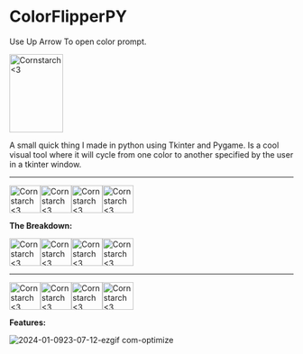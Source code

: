 # ColorFlipperPY

Use Up Arrow To open color prompt.

<img src="https://github.com/Kingerthanu/ColorFlipperPY/assets/76754592/c9fe86b1-ff04-41e9-b076-3c5480dc3ab4" alt="Cornstarch <3" width="95" height="139">

A small quick thing I made in python using Tkinter and Pygame. Is a cool visual tool where it will cycle from one color to another specified by the user in a tkinter window.

----------------------------------------------
<img src="https://github.com/Kingerthanu/ColorFlipperPY/assets/76754592/f311f319-3521-412e-8729-3e63e21a9164" alt="Cornstarch <3" width="55" height="49"><img src="https://github.com/Kingerthanu/ColorFlipperPY/assets/76754592/f311f319-3521-412e-8729-3e63e21a9164" alt="Cornstarch <3" width="55" height="49"><img src="https://github.com/Kingerthanu/ColorFlipperPY/assets/76754592/f311f319-3521-412e-8729-3e63e21a9164" alt="Cornstarch <3" width="55" height="49"><img src="https://github.com/Kingerthanu/ColorFlipperPY/assets/76754592/f311f319-3521-412e-8729-3e63e21a9164" alt="Cornstarch <3" width="55" height="49">



**The Breakdown:**


<img src="https://github.com/Kingerthanu/ColorFlipperPY/assets/76754592/9367eb41-1899-4927-8186-99ea647e07e3" alt="Cornstarch <3" width="55" height="49"><img src="https://github.com/Kingerthanu/ColorFlipperPY/assets/76754592/9367eb41-1899-4927-8186-99ea647e07e3" alt="Cornstarch <3" width="55" height="49"><img src="https://github.com/Kingerthanu/ColorFlipperPY/assets/76754592/9367eb41-1899-4927-8186-99ea647e07e3" alt="Cornstarch <3" width="55" height="49"><img src="https://github.com/Kingerthanu/ColorFlipperPY/assets/76754592/9367eb41-1899-4927-8186-99ea647e07e3" alt="Cornstarch <3" width="55" height="49">


----------------------------------------------

<img src="https://github.com/Kingerthanu/ColorFlipperPY/assets/76754592/625254c1-c530-4877-a661-ed1749ec90fe" alt="Cornstarch <3" width="55" height="49"><img src="https://github.com/Kingerthanu/ColorFlipperPY/assets/76754592/625254c1-c530-4877-a661-ed1749ec90fe" alt="Cornstarch <3" width="55" height="49"><img src="https://github.com/Kingerthanu/ColorFlipperPY/assets/76754592/625254c1-c530-4877-a661-ed1749ec90fe" alt="Cornstarch <3" width="55" height="49"><img src="https://github.com/Kingerthanu/ColorFlipperPY/assets/76754592/625254c1-c530-4877-a661-ed1749ec90fe" alt="Cornstarch <3" width="55" height="49">



**Features:**

![2024-01-0923-07-12-ezgif com-optimize](https://github.com/Kingerthanu/ColorFlipperPY/assets/76754592/1b24ba8b-e8b5-487d-a43e-921af80dbb4a)
